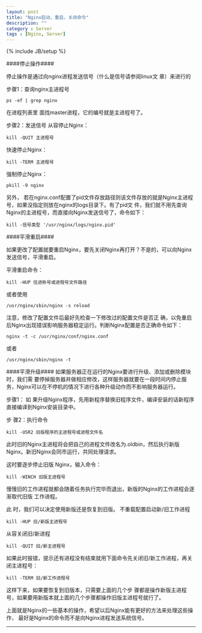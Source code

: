 ```yaml
---
layout: post
title: "Nginx启动，重启，关闭命令"
description: ""
category : Server
tags : [Nginx, Server]
---
```

{% include JB/setup %}

####停止操作####

停止操作是通过向nginx进程发送信号（什么是信号请参阅linux文 章）来进行的

步骤1：查询nginx主进程号

    ps -ef | grep nginx

在进程列表里 面找master进程，它的编号就是主进程号了。

步骤2：发送信号
从容停止Nginx：

    kill -QUIT 主进程号

快速停止Nginx：

    kill -TERM 主进程号

强制停止Nginx：

    pkill -9 nginx

另外， 若在nginx.conf配置了pid文件存放路径则该文件存放的就是Nginx主进程号，如果没指定则放在nginx的logs目录下。有了pid文 件，我们就不用先查询Nginx的主进程号，而直接向Nginx发送信号了，命令如下：

    kill -信号类型 '/usr/nginx/logs/nginx.pid'

####平滑重启####

如果更改了配置就要重启Nginx，要先关闭Nginx再打开？不是的，可以向Nginx 发送信号，平滑重启。

平滑重启命令：

    kill -HUP 住进称号或进程号文件路径

或者使用

    /usr/nginx/sbin/nginx -s reload

注意，修改了配置文件后最好先检查一下修改过的配置文件是否正 确，以免重启后Nginx出现错误影响服务器稳定运行。判断Nginx配置是否正确命令如下：

    nginx -t -c /usr/nginx/conf/nginx.conf

或者

    /usr/nginx/sbin/nginx -t

####平滑升级####
如果服务器正在运行的Nginx要进行升级、添加或删除模块时，我们需 要停掉服务器并做相应修改，这样服务器就要在一段时间内停止服务，Nginx可以在不停机的情况下进行各种升级动作而不影响服务器运行。

步骤1：
如 果升级Nginx程序，先用新程序替换旧程序文件，编译安装的话新程序直接编译到Nginx安装目录中。

步 骤2：执行命令

    kill -USR2 旧版程序的主进程号或进程文件名

此时旧的Nginx主进程将会把自己的进程文件改名为.oldbin，然后执行新版 Nginx。新旧Nginx会同市运行，共同处理请求。

这时要逐步停止旧版 Nginx，输入命令：

    kill -WINCH 旧版主进程号

慢慢旧的工作进程就都会随着任务执行完毕而退出，新版的Nginx的工作进程会逐渐取代旧版 工作进程。

此 时，我们可以决定使用新版还是恢复到旧版。
不重载配置启动新/旧工作进程

    kill -HUP 旧/新版主进程号

从容关闭旧/新进程

    kill -QUIT 旧/新主进程号

如果此时报错，提示还有进程没有结束就用下面命令先关闭旧/新工作进程，再关闭主进程号：

    kill -TERM 旧/新工作进程号

这样下来，如果要恢复到旧版本，只需要上面的几个步 骤都是操作新版主进程号，如果要用新版本就上面的几个步骤都操作旧版主进程号就行了。

上面就是Nginx的一些基本的操作，希望以后Nginx能有更好的方法来处理这些操作， 最好是Nginx的命令而不是向Nginx进程发送系统信号。



---


